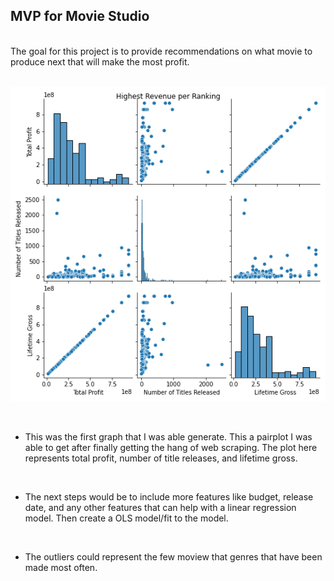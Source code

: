## MVP for Movie Studio
<br>
The goal for this project is to provide recommendations on what movie to produce next that will make the most profit.
<br>
<br>

![Highest Revenue per Ranking](https://github.com/Silver-Swan/Regression_METIS/blob/main/images/Highest%20Revenue%20per%20Genres.png)

<br>

- This was the first graph that I was able generate. This a pairplot I was able to get after finally getting the hang of web scraping. The plot here represents total profit, number of title releases, and lifetime gross.
<br>

-  The next steps would be to include more features like budget, release date, and any other features that can help with a linear regression model. Then create a OLS model/fit to the model.
<br>

- The outliers could represent the few moview that genres that have been made most often.
